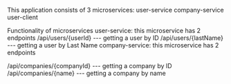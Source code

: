 This application consists of 3 microservices:
user-service
company-service
user-client

Functionality of microservices
user-service:
this microservice has 2 endpoints
/api/users/{userId} --- getting a user by ID
/api/users/{lastName} --- getting a user by Last Name
company-service:
this microservice has 2 endpoints

/api/companies/{companyId} --- getting a company by ID
/api/companies/{name} --- getting a company by name

